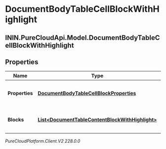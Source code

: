 # DocumentBodyTableCellBlockWithHighlight

## ININ.PureCloudApi.Model.DocumentBodyTableCellBlockWithHighlight

## Properties

|Name | Type | Description | Notes|
|------------ | ------------- | ------------- | -------------|
| **Properties** | [**DocumentBodyTableCellBlockProperties**](DocumentBodyTableCellBlockProperties) | The properties for the table cell. | [optional] |
| **Blocks** | [**List&lt;DocumentTableContentBlockWithHighlight&gt;**](DocumentTableContentBlockWithHighlight) | The list of content blocks for the table. | |



_PureCloudPlatform.Client.V2 228.0.0_
